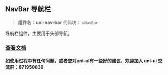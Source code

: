 ## NavBar 导航栏
> **组件名：uni-nav-bar**
> 代码块： `uNavBar`

导航栏组件，主要用于头部导航。

### [查看文档](https://uniapp.dcloud.io/component/uniui/uni-nav-bar)
#### 如使用过程中有任何问题，或者您对uni-ui有一些好的建议，欢迎加入 uni-ui 交流群：871950839 





